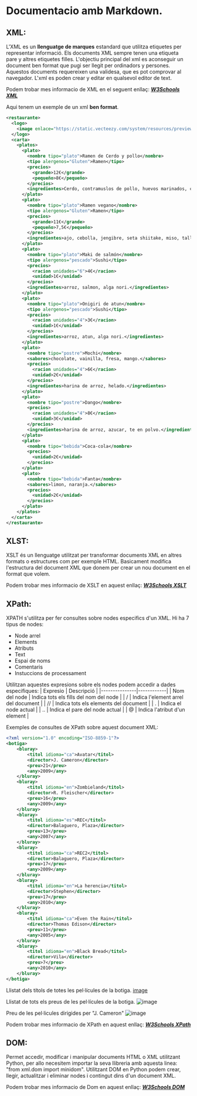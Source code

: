 # Documentacio amb Markdown.
## XML:
L'XML es un **llenguatge de marques** estandard que utilitza etiquetes per representar informació. Els documents XML sempre tenen una etiqueta pare y altres etiquetes filles. L'objectiu principal del xml es aconseguir un document ben format que pugi ser llegit per ordinadors y persones. Aquestos documents requereixen una validesa, que es pot comprovar al navegador. L'xml es poden crear y editar en qualsevol editor de text.

Podem trobar mes informacio de XML en el seguent enllaç: 
***[W3Schools XML](https://www.w3schools.com/xml/xml_whatis.asp)***

Aqui tenem un exemple de un xml **ben format**.
```xml
<restaurante>
  <logo>
    <image enlace="https://static.vecteezy.com/system/resources/previews/010/383/996/non_2x/sushi-and-ramen-logo-template-vector.jpg">Logo</image>
  </logo>
  <carta>
    <platos>
      <plato>
        <nombre tipo="plato">Ramen de Cerdo y pollo</nombre>
        <tipo alergenos="Gluten">Ramen</tipo>
        <precios>
          <grande>12€</grande>
          <pequeño>8€</pequeño>
        </precios>
        <ingredientes>Cerdo, contramuslos de pollo, huevos marinados, cebolleta, tallarines chukasoba, cebolla, puerro, jengibre, ajo, kombu, sal.</ingredientes>
      </plato>
      <plato>
        <nombre tipo="plato">Ramen vegano</nombre>
        <tipo alergenos="Gluten">Ramen</tipo>
        <precios>
          <grande>11€</grande>
          <pequeño>7,5€</pequeño>
        </precios>
        <ingredientes>ajo, cebolla, jengibre, seta shiitake, miso, tallarines chukasoba, tofu</ingredientes>
      </plato>
      <plato>
        <nombre tipo="plato">Maki de salmón</nombre>
        <tipo alergenos="pescado">Sushi</tipo>
        <precios>
          <racion unidades="6">4€</racion>
          <unidad>1€</unidad>
        </precios>
        <ingredientes>arroz, salmon, alga nori.</ingredientes>
      </plato>
      <plato>
        <nombre tipo="plato">Onigiri de atun</nombre>
        <tipo alergenos="pescado">Sushi</tipo>
        <precios>
          <racion unidades="4">3€</racion>
          <unidad>1€</unidad>
        </precios>
        <ingredientes>arroz, atun, alga nori.</ingredientes>
      </plato>
      <plato>
        <nombre tipo="postre">Mochi</nombre>
        <sabores>chocolate, vainilla, fresa, mango.</sabores>
        <precios>
          <racion unidades="4">6€</racion>
          <unidad>2€</unidad>
        </precios>
        <ingredientes>harina de arroz, helado.</ingredientes>
      </plato>
      <plato>
        <nombre tipo="postre">Dango</nombre>
        <precios>
          <racion unidades="4">8€</racion>
          <unidad>3€</unidad>
        </precios>
        <ingredientes>harina de arroz, azucar, te en polvo.</ingredientes>
      </plato>
      <plato>
        <nombre tipo="bebida">Coca-cola</nombre>
        <precios>
          <unidad>2€</unidad>
        </precios>
      </plato>
      <plato>
        <nombre tipo="bebida">Fanta</nombre>
        <sabores>limon, naranja.</sabores>
        <precios>
          <unidad>2€</unidad>
        </precios>
      </plato>
    </platos>
  </carta>
</restaurante>
```

## XLST:
XSLT és un llenguatge utilitzat per transformar documents XML en altres formats o estructures com per exemple HTML. Basicament modifica l'estructura del document XML que donem per crear un nou document en el format que volem.

Podem trobar mes informacio de XSLT en aquest enllaç:
***[W3Schools XSLT](https://www.w3schools.com/xml/xsl_intro.asp)***


## XPath:
XPATH s'utilitza per fer consultes sobre nodes especifics d'un XML. 
Hi ha 7 tipus de nodes:
- Node arrel
- Elements
- Atributs
- Text 
- Espai de noms
- Comentaris
- Instuccions de processament

Utilitzan aquestes expresions sobre els nodes podem accedir a dades especifiques:
| Expresio      | Descripció |
|---------------|------------|
| Nom del node  | Indica tots els fills del nom del node |
| /             | Indica l'element arrel del document     |
| //            | Indica tots els elements del document  |
| .             | Indica el node actual                   |
| ..            | Indica el pare del node actual         |
| @             | Indica l'atribut d'un element           |

Exemples de consultes de XPath sobre aquest document XML:
```xml
<?xml version="1.0" encoding="ISO-8859-1"?>
<botiga>
	<bluray>
		<titol idioma="ca">Avatar</titol>
		<director>J. Cameron</director>
		<preu>21</preu>
		<any>2009</any>
	</bluray>
	<bluray>
		<titol idioma="en">Zombieland</titol>
		<director>R. Fleischer</director>
		<preu>16</preu>
		<any>2009</any>
	</bluray>
	<bluray>
		<titol idioma="es">REC</titol>
		<director>Balaguero, Plaza</director>
		<preu>13</preu>
		<any>2007</any>
	</bluray>
	<bluray>
		<titol idioma="ca">REC2</titol>
		<director>Balaguero, Plaza</director>
		<preu>17</preu>
		<any>2009</any>
	</bluray>
	<bluray>
		<titol idioma="en">La herencia</titol>
		<director>Stephen</director>
		<preu>17</preu>
		<any>2010</any>
	</bluray>
	<bluray>
		<titol idioma="ca">Even the Rain</titol>
		<director>Thomas Edison</director>
		<preu>11</preu>
		<any>2005</any>
	</bluray>
	<bluray>
		<titol idioma="en">Black Bread</titol>
		<director>Vila</director>
		<preu>7</preu>
		<any>2010</any>
	</bluray>
</botiga>
```
Llistat dels títols de totes les pel·lícules de la botiga.
[image](https://github.com/RubenBof/Llenguatge-de-marques/assets/160047252/477fdced-9adc-41d7-a93c-ce8227fcb401)

Llistat de tots els preus de les pel·lícules de la botiga.
![image](https://github.com/RubenBof/Llenguatge-de-marques/assets/160047252/fb7b0bda-ddfa-4c3e-8b9e-04fccc940daa)

Preu de les pel·licules dirigides per "J. Cameron"
![image](https://github.com/RubenBof/Llenguatge-de-marques/assets/160047252/3d746735-de65-4d12-866c-80c0cab6b079)


Podem trobar mes informacio de XPath en aquest enllaç:
***[W3Schools XPath](https://www.w3schools.com/xml/xpath_intro.asp)***

## DOM:
Permet accedir, modificar i manipular documents HTML o XML utilitzant Python, per allo necesitem importar la seva llibreria amb aquesta linea: "from xml.dom import minidom". Utilitzant DOM en Python podem crear, llegir, actualitzar i eliminar nodes i contingut dins d'un document XML.

Podem trobar mes informacio de Dom en aquest enllaç:
***[W3Schools DOM](https://www.w3schools.com/xml/dom_intro.asp
)***







